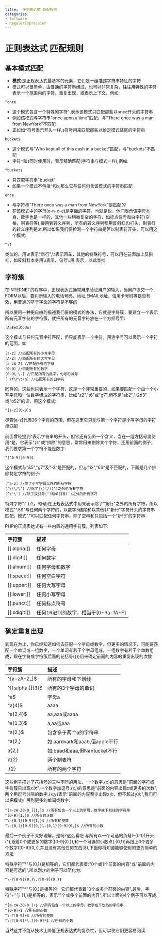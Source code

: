 ```yaml
---
title:  正则表达式 匹配规则
categories:
- Software
- RegularExpression
---
```

#  正则表达式 匹配规则

## 基本模式匹配

- **模式**:是正规表达式最基本的元素，它们是一组描述字符串特征的字符
- 模式可以很简单，由普通的字符串组成，也可以非常复杂，往往用特殊的字符表示一个范围内的字符，重复出现，或表示上下文，例如:

```
^once
```

- 这个模式包含一个特殊的字符`^`,表示该模式只匹配那些以once开头的字符串
- 例如该模式与字符串"once upon a time"匹配，与"There once was a man from NewYork"不匹配
- 正如如^符号表示开头一样,`$`符号用来匹配那些以给定模式结尾的字符串

```
bucket$
```

- 这个模式与"Who kept all of this cash in a bucket"匹配，与"buckets"不匹配
- 字符`^`和`$`同时使用时，表示精确匹配(字符串与模式一样),例如:

```
^bucket$
```

- 只匹配字符串"bucket"
- 如果一个模式不包括`^`和`$`,那么它与任何包含该模式的字符串匹配

```
once
```

- 与字符串"There once was a man from NewYork"是匹配的
- 在该模式中的字母(o-n-c-e)是字面的字符，也就是说，他们表示该字母本身，数字也是一样的，其他一些稍微复杂的字符，如标点符号和白字符(空格，制表符等),要用到转义序列，所有的转义序列都用反斜杠(\\)打头，制表符的转义序列是:\t,所以如果我们要检测一个字符串是否以制表符开头，可以用这个模式:

```
^\t
```

类似的，用\n表示"新行",\r表示回车，其他的特殊符号，可以用在前面加上反斜杠，如反斜杠本身用\\\表示，句号\\.用\.表示，以此类推

## 字符簇

在INTERNET的程序中，正规表达式通常用来验证用户的输入，当用户提交一个FORM以后，要判断输入的电话号码，地址,EMAIL地址，信用卡号码等是否有效，用普通的基于字面的字符是不够的

所以要用一种更自由的描述我们要的模式的办法，它就是字符簇，要建立一个表示所有元音字符的字符簇，就把所有的元音字符放在一个方括号里:

```
[AaEeIiOoUu]
```

这个模式与任何元音字符匹配，但只能表示一个字符，用连字号可以表示一个字符的范围，如:

```
[a-z] //匹配所有的小写字母
[A-Z] //匹配所有的大写字母
[a-zA-Z] //匹配所有的字母
[0-9] //匹配所有的数字
[0-9\.\-] //匹配所有的数字，句号和减号
[ \f\r\t\n] //匹配所有的白字符
```

同样的，这些也只表示一个字符，这是一个非常重要的，如果要匹配一个由一个小写字母和一位数字组成的字符串，比如"z2","t6"或"g7",但不是"ab2","r2d3" 或"b52"的话，用这个模式:

```
^[a-z][0-9]$
```

尽管[a-z]代表26个字母的范围，但在这里它只能与第一个字符是小写字母的字符串匹配

前面曾经提到\^表示字符串的开头，但它还有另外一个含义，当在一组方括号里使用^是，它表示"非"或"排除"的意思，常常用来剔除某个字符，还用前面的例子，我们要求第一个字符不能是数字:

```
^[^0-9][0-9]$
```

这个模式与"&5","g7"及"-2"是匹配的，但与"12","66"是不匹配的，下面是几个排除特定字符的例子:

```
[^a-z] //除了小写字母以外的所有字符
[^\\\/\^] //除了(\)(/)(^)之外的所有字符
[^\"\'] //除了双引号(")和单引号(')之外的所有字符
```

特殊字符"." (点，句号)在正规表达式中用来表示除了"新行"之外的所有字符，所以模式"^.5$"与任何两个字符的，以数字5结尾和以其他非"新行"字符开头的字符串匹配，模式"."可以匹配任何字符串，除了空串和只包括一个"新行"的字符串

PHP的正规表达式有一些内置的通用字符簇，列表如下:

| 字符簇       | 描述                                |
| :----------- | :---------------------------------- |
| [[:alpha:]]  | 任何字母                            |
| [[:digit:]]  | 任何数字                            |
| [[:alnum:]]  | 任何字母和数字                      |
| [[:space:]]  | 任何空白字符                        |
| [[:upper:]]  | 任何大写字母                        |
| [[:lower:]]  | 任何小写字母                        |
| [[:punct:]]  | 任何标点符号                        |
| [[:xdigit:]] | 任何16进制的数字，相当于[0-9a-fA-F] |

## 确定重复出现

到现在为止，你已经知道如何去匹配一个字母或数字，但更多的情况下，可能要匹配一个单词或一组数字，一个单词有若干个字母组成，一组数字有若干个单数组成，跟在字符或字符簇后面的花括号({})用来确定前面的内容的重复出现的次数

| 字符簇           | 描述                            |
| :--------------- | :------------------------------ |
| ^[a-zA-Z_]$      | 所有的字母和下划线              |
| ^[[:alpha:]]{3}$ | 所有的3个字母的单词             |
| ^a$              | 字母a                           |
| ^a{4}$           | aaaa                            |
| ^a{2,4}$         | aa,aaa或aaaa                    |
| ^a{1,3}$         | a,aa或aaa                       |
| ^a{2,}$          | 包含多于两个a的字符串           |
| ^a{2,}           | 如:aardvark和aaab,但apple不行 |
| a{2,}            | 如:baad和aaa,但Nantucket不行  |
| \t{2}            | 两个制表符                      |
| .{2}             | 所有的两个字符                  |

这些例子描述了花括号的三种不同的用法，一个数字,{x}的意思是"前面的字符或字符簇只出现x次",一个数字加逗号,{x,}的意思是"前面的内容出现x或更多的次数",两个用逗号分隔的数字,{x,y}表示"前面的内容至少出现x次，但不超过y次",我们可以把模式扩展到更多的单词或数字:

```
^[a-zA-Z0-9_]{1,}$ //所有包含一个以上的字母，数字或下划线的字符串
^[0-9]{1,}$ //所有的正数
^\-{0,1}[0-9]{1,}$ //所有的整数
^\-{0,1}[0-9]{0,}\.{0,1}[0-9]{0,}$ //所有的小数
```

最后一个例子不太好理解，是吗?这么看吧:与所有以一个可选的负号(\-{0,1})开头(^),跟着0个或更多的数字([0-9]{0,}),和一个可选的小数点(\.{0,1})再跟上0个或多个数字([0-9]{0,}),并且没有其他任何东西($),下面你将知道能够使用的更为简单的方法

特殊字符"?"与{0,1}是相等的，它们都代表着:"0个或1个前面的内容"或"前面的内容是可选的",所以刚才的例子可以简化为:

```
^\-?[0-9]{0,}\.?[0-9]{0,}$
```

特殊字符"*"与{0,}是相等的，它们都代表着"0个或多个前面的内容",最后，字符"+"与 {1,}是相等的，表示"1个或多个前面的内容",所以上面的4个例子可以写成:

```
^[a-zA-Z0-9_]+$ //所有包含一个以上的字母，数字或下划线的字符串
^[0-9]+$ //所有的正数
^\-?[0-9]+$ //所有的整数
^\-?[0-9]*\.?[0-9]*$ //所有的小数
```

当然这并不能从技术上降低正规表达式的复杂性，但可以使它们更容易阅读